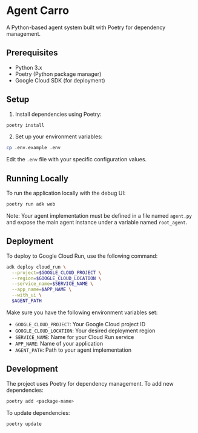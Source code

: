 # Agent Carro

A Python-based agent system built with Poetry for dependency management.

## Prerequisites

- Python 3.x
- Poetry (Python package manager)
- Google Cloud SDK (for deployment)

## Setup

1. Install dependencies using Poetry:
```bash
poetry install
```

2. Set up your environment variables:
```bash
cp .env.example .env
```
Edit the `.env` file with your specific configuration values.

## Running Locally

To run the application locally with the debug UI:

```bash
poetry run adk web
```

Note: Your agent implementation must be defined in a file named `agent.py` and expose the main agent instance under a variable named `root_agent`.

## Deployment

To deploy to Google Cloud Run, use the following command:

```bash
adk deploy cloud_run \
  --project=$GOOGLE_CLOUD_PROJECT \
  --region=$GOOGLE_CLOUD_LOCATION \
  --service_name=$SERVICE_NAME \
  --app_name=$APP_NAME \
  --with_ui \
  $AGENT_PATH
```

Make sure you have the following environment variables set:
- `GOOGLE_CLOUD_PROJECT`: Your Google Cloud project ID
- `GOOGLE_CLOUD_LOCATION`: Your desired deployment region
- `SERVICE_NAME`: Name for your Cloud Run service
- `APP_NAME`: Name of your application
- `AGENT_PATH`: Path to your agent implementation

## Development

The project uses Poetry for dependency management. To add new dependencies:

```bash
poetry add <package-name>
```

To update dependencies:

```bash
poetry update
``` 